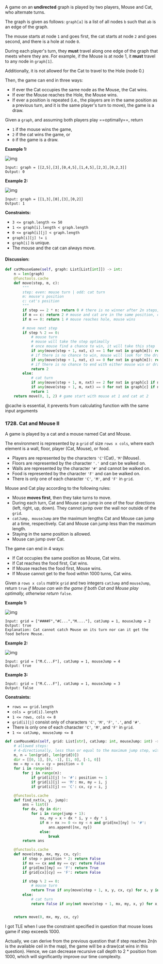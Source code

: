 A game on an **undirected** graph is played by two players, Mouse and Cat, who alternate turns.

The graph is given as follows: `graph[a]` is a list of all nodes `b` such that `ab` is an edge of the graph.

The mouse starts at node `1` and goes first, the cat starts at node `2` and goes second, and there is a hole at node `0`.

During each player's turn, they **must** travel along one edge of the graph that meets where they are. For example, if the Mouse is at node 1, it **must** travel to any node in `graph[1]`.

Additionally, it is not allowed for the Cat to travel to the Hole (node 0.)

Then, the game can end in three ways:

- If ever the Cat occupies the same node as the Mouse, the Cat wins.
- If ever the Mouse reaches the Hole, the Mouse wins.
- If ever a position is repeated (i.e., the players are in the same position as a previous turn, and it is the same player's turn to move), the game is a draw.

Given a `graph`, and assuming both players play ==optimally==, return

- `1` if the mouse wins the game,
- `2` if the cat wins the game, or
- `0` if the game is a draw.

 

**Example 1:**

![img](https://assets.leetcode.com/uploads/2020/11/17/cat1.jpg)

```
Input: graph = [[2,5],[3],[0,4,5],[1,4,5],[2,3],[0,2,3]]
Output: 0
```

**Example 2:**

![img](https://assets.leetcode.com/uploads/2020/11/17/cat2.jpg)

```
Input: graph = [[1,3],[0],[3],[0,2]]
Output: 1
```

 

**Constraints:**

- `3 <= graph.length <= 50`
- `1 <= graph[i].length < graph.length`
- `0 <= graph[i][j] < graph.length`
- `graph[i][j] != i`
- `graph[i]` is unique.
- The mouse and the cat can always move. 

#### Discussion:

```python
def catMouseGame(self, graph: List[List[int]]) -> int:
    n = len(graph)
    @functools.cache
    def move(step, m, c):
        """
        step: even: mouse turn | odd: cat turn
        m: mouse's position
        c: cat's position
        """
        if step == 2 * n: return 0 # there is no winner after 2n steps, then they will end up draw
        if m == c: return 2 # mouse and cat are in the same position, cat wins
        if m == 0: return 1 # mouse reaches hole, mouse wins

        # move next step
        if step % 2 == 0:
            # mouse turn
            # mouse will take the step optimally
            # once mouse find a chance to win, it will take this step
            if any(move(step + 1, nxt, c) == 1 for nxt in graph[m]): return 1
            # if there is no chance to win, mouse will look for the draw
            if any(move(step + 1, nxt, c) == 0 for nxt in graph[m]): return 0
            # if there is no chance to end with either mouse win or draw, then cat will win
            return 2
        else:
            # cat turn
            if any(move(step + 1, m, nxt) == 2 for nxt in graph[c] if nxt != 0): return 2
            if any(move(step + 1, m, nxt) == 0 for nxt in graph[c] if nxt != 0): return 0
            return 1
    return move(0, 1, 2) # game start with mouse at 1 and cat at 2
```

@cache is essential, it prevents from calculating function with the same input arguments

### 1728. Cat and Mouse II

A game is played by a cat and a mouse named Cat and Mouse.

The environment is represented by a `grid` of size `rows x cols`, where each element is a wall, floor, player (Cat, Mouse), or food.

- Players are represented by the characters `'C'`(Cat)`,'M'`(Mouse).
- Floors are represented by the character `'.'` and can be walked on.
- Walls are represented by the character `'#'` and cannot be walked on.
- Food is represented by the character `'F'` and can be walked on.
- There is only one of each character `'C'`, `'M'`, and `'F'` in `grid`.

Mouse and Cat play according to the following rules:

- Mouse **moves first**, then they take turns to move.
- During each turn, Cat and Mouse can jump in one of the four directions (left, right, up, down). They cannot jump over the wall nor outside of the `grid`.
- `catJump, mouseJump` are the maximum lengths Cat and Mouse can jump at a time, respectively. Cat and Mouse can jump less than the maximum length.
- Staying in the same position is allowed.
- Mouse can jump over Cat.

The game can end in 4 ways:

- If Cat occupies the same position as Mouse, Cat wins.
- If Cat reaches the food first, Cat wins.
- If Mouse reaches the food first, Mouse wins.
- If Mouse cannot get to the food within 1000 turns, Cat wins.

Given a `rows x cols` matrix `grid` and two integers `catJump` and `mouseJump`, return `true` *if Mouse can win the game if both Cat and Mouse play optimally, otherwise return* `false`.

 

**Example 1:**

![img](https://assets.leetcode.com/uploads/2020/09/12/sample_111_1955.png)

```
Input: grid = ["####F","#C...","M...."], catJump = 1, mouseJump = 2
Output: true
Explanation: Cat cannot catch Mouse on its turn nor can it get the food before Mouse.
```

**Example 2:**

![img](https://assets.leetcode.com/uploads/2020/09/12/sample_2_1955.png)

```
Input: grid = ["M.C...F"], catJump = 1, mouseJump = 4
Output: true
```

**Example 3:**

```
Input: grid = ["M.C...F"], catJump = 1, mouseJump = 3
Output: false
```

 

**Constraints:**

- `rows == grid.length`
- `cols = grid[i].length`
- `1 <= rows, cols <= 8`
- `grid[i][j]` consist only of characters `'C'`, `'M'`, `'F'`, `'.'`, and `'#'`.
- There is only one of each character `'C'`, `'M'`, and `'F'` in `grid`.
- `1 <= catJump, mouseJump <= 8`

```python
def canMouseWin(self, grid: List[str], catJump: int, mouseJump: int) -> bool:
    # allowed steps:
    # 4-directionally, less than or equal to the maximum jump step, without cross the wall
    m, n = len(grid), len(grid[0])
    dir = [[0, 1], [0, -1], [1, 0], [-1, 0]]
    mx = my = cx = cy = position = 0
    for i in range(m):
        for j in range(n):
            if grid[i][j] != '#': position += 1
            if grid[i][j] == 'M': mx, my = i, j
            if grid[i][j] == 'C': cx, cy = i, j

    @functools.cache
    def find_nxt(x, y, jump):
        ans = list()
        for dx, dy in dir:
            for i in range(jump + 1):
                nx, ny = x + dx * i, y + dy * i
                if m > nx >= 0 <= ny < n and grid[nx][ny] != '#': 
                    ans.append([nx, ny])
                else:
                    break
        return ans

    @functools.cache
    def move(step, mx, my, cx, cy):
        if step > position * 2: return False
        if mx == cx and my == cy: return False
        if grid[mx][my] == 'F': return True
        if grid[cx][cy] == 'F': return False

        if step % 2 == 0:
            # mouse turn
            return True if any(move(step + 1, x, y, cx, cy) for x, y in find_nxt(mx, my, mouseJump)) else False
        else:
            # cat turn
            return False if any(not move(step + 1, mx, my, x, y) for x, y in find_nxt(cx, cy, catJump)) else True


    return move(0, mx, my, cx, cy)
```

I got TLE when I use the constraint specified in question that mouse loses game if step exceeds 1000.

Actually, we can derive from the previous question that if step reaches 2n(n is the available ceil in the map), the game will be a draw(cat wins in this question). Hence, we can decrease recursive call depth to 2 * position from 1000, which will significantly improve our time complexity.